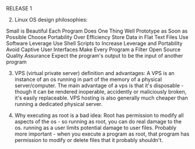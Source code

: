 RELEASE 1

2. Linux OS design philosophies:

Small is Beautiful
Each Program Does One Thing Well
Prototype as Soon as Possible
Choose Portability Over Efficiency
Store Data in Flat Text Files
Use Software Leverage
Use Shell Scripts to Increase Leverage and Portability
Avoid Captive User Interfaces
Make Every Program a Filter
Open Source
Quality Assurance
Expect the program's output to be the input of another program

3. VPS (virtual private server) definition and advantages:
A VPS is an instance of an os running in part of the memory of a physical server/computer.
The main advantage of a vps is that it's disposable - though it can be rendered inoperable, accidently or maliciously broken, it's easily replaceable.  VPS hosting is also generally much cheaper than running a dedicated physical server.

4. Why executing as root is a bad idea:
Root has permission to modify all aspects of the os - so running as root, you can do real damage to the os.  running as a user limits potential damage to user files.  Probably more important - when you execute a program as root, that program has permission to modify or delete files that it probably shouldn't.  
